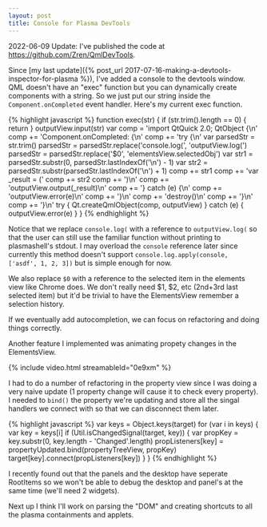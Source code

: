 ```yaml
---
layout: post
title: Console for Plasma DevTools
---
```


2022-06-09 Update: I've published the code at <https://github.com/Zren/QmlDevTools>.

Since [my last update]({% post_url 2017-07-16-making-a-devtools-inspector-for-plasma %}), I've added a console to the devtools window. QML doesn't have an "exec" function but you can dynamically create components with a string. So we just put our string inside the `Component.onCompleted` event handler. Here's my current exec function.

{% highlight javascript %}
function exec(str) {
	if (str.trim().length == 0) {
		return
	}
	outputView.input(str)
	var comp = 'import QtQuick 2.0; QtObject {\n'
	comp += 'Component.onCompleted: {\n'
	comp += 'try {\n'
	var parsedStr = str.trim()
	parsedStr = parsedStr.replace('console.log(', 'outputView.log(')
	parsedStr = parsedStr.replace('$0', 'elementsView.selectedObj')
	var str1 = parsedStr.substr(0, parsedStr.lastIndexOf('\n') - 1)
	var str2 = parsedStr.substr(parsedStr.lastIndexOf('\n') + 1)
	comp += str1
	comp += 'var _result = ('
	comp += str2
	comp += ')\n'
	comp += 'outputView.output(_result)\n'
	comp += '} catch (e) {\n'
	comp += 'outputView.error(e)\n'
	comp += '}\n'
	comp += 'destroy()\n'
	comp += '}\n'
	comp += '}\n'
	try {
		Qt.createQmlObject(comp, outputView)
	} catch (e) {
		outputView.error(e)
	}
}
{% endhighlight %}

Notice that we replace `console.log(` with a reference to `outputView.log(` so that the user can still use the familiar function without printing to plasmashell's stdout. I may overload the `console` reference later since currently this method doesn't support `console.log.apply(console, ['asdf', 1, 2, 3])` but is simple enough for now.

We also replace `$0` with a reference to the selected item in the elements view like Chrome does. We don't really need $1, $2, etc (2nd+3rd last selected item) but it'd be trivial to have the ElementsView remember a selection history.

If we eventually add autocompletion, we can focus on refactoring and doing things correctly.

Another feature I implemented was animating propety changes in the ElementsView.

{% include video.html streamableId="0e9xm" %}

I had to do a number of refactoring in the property view since I was doing a very naive update (1 property change will cause it to check every property). I needed to `bind()` the property we're updating and store all the singal handlers we connect with so that we can disconnect them later.

{% highlight javascript %}
var keys = Object.keys(target)
for (var i in keys) {
	var key = keys[i]
	if (Util.isChangedSignal(target, key)) {
		var propKey = key.substr(0, key.length - 'Changed'.length)
		propListeners[key] = propertyUpdated.bind(propertyTreeView, propKey)
		target[key].connect(propListeners[key])
	}
}
{% endhighlight %}

I recently found out that the panels and the desktop have seperate RootItems so we won't be able to debug the desktop and panel's at the same time (we'll need 2 widgets).

Next up I think I'll work on parsing the "DOM" and creating shortcuts to all the plasma containments and applets.
